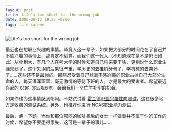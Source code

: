 ```yaml
---
layout: post
title: Life’s too short for the wrong job
date: 2006-06-13 19:25 +0800
tags: life career
---
```


![Life's too short for the wrong job](https://farm1.staticflickr.com/69/166383257_0753969e57_o.jpg)


最近也在想职业兴趣的事情。毕竟人这一辈子，如果把大部分的时间花在了自己并不感兴趣的事情上，那肯定不划算。而我们这一代人（不知道现在是不是仍旧如此）从小到大，有几个人在考大学的时候知道自己将来要干啥，更别说什么职业生涯规划了。这个失误的后果很严重，学历史的去推销牙膏了，学机械的去卖药了……这些还不是最惨的。那些忍受着自己丝毫不感兴趣的职业占掉自己大部分生命的人，每天浑浑噩噩、毫无激情的等待下班的人，才是最大的受害者。希望最近兴起的 `GCDF（职业规划师）` 会给我们一个亡羊补牢的机会。 

如果你也为这事情感到郁闷。不妨试试看 [霍兰德职业兴趣性向测试](http://www.apesk.com/holland/index.html)，这在很多地方是收费的测试系统。另外，也推荐你进行 [NCAS职业能力测试](http://www.douban.com/subject/1438604/)  

最后，点一下题。当你和那位郁闷的咖啡机后的女士一样做着并不属于你的工作的时候，希望你不要患得患失，这可是一辈子的事儿……
